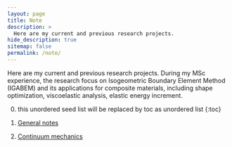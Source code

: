 ```yaml
---
layout: page
title: Note
description: >
  Here are my current and previous research projects.
hide_description: true
sitemap: false
permalink: /note/
---
```


Here are my current and previous research projects. During my MSc experience, the research focus on Isogeometric Boundary Element Method (IGABEM) and 
its applications for composite materials, including shape optimization, viscoelastic analysis, elastic energy increment.

0. this unordered seed list will be replaced by toc as unordered list
{:toc}

1. [General notes](https://deyong-sun.github.io/general-note/)
2. [Continuum mechanics](https://deyong-sun.github.io/continuum-mechanics/)